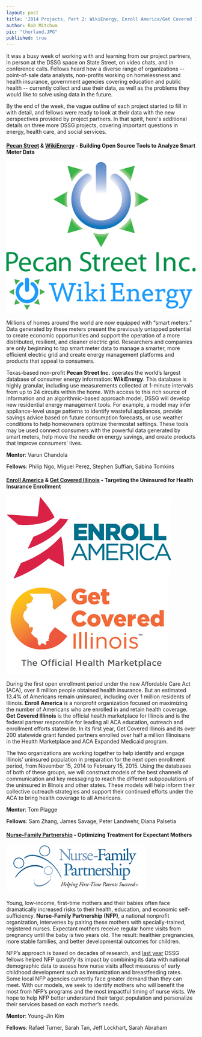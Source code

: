 ```yaml
---
layout: post
title: '2014 Projects, Part 2: WikiEnergy, Enroll America/Get Covered Illinois, Nurse-Family Partnership'
author: Rob Mitchum
pic: "thorland.JPG"
published: true
---
```


It was a busy week of working with and learning from our project partners, in person at the DSSG space on State Street, on video chats, and in conference calls. Fellows heard how a diverse range of organizations -- point-of-sale data analysts, non-profits working on homelessness and health insurance, government agencies covering education and public health -- currently collect and use their data, as well as the problems they would like to solve using data in the future. 

By the end of the week, the vague outline of each project started to fill in with detail, and fellows were ready to look at their data with the new perspectives provided by project partners. In that spirit, here's additional details on three more DSSG projects, covering important questions in energy, health care, and social services.

<h4><a href="http://www.pecanstreet.org/">Pecan Street</a> & <a href="http://wiki-energy.org/">WikiEnergy</a> - Building Open Source Tools to Analyze Smart Meter Data</h4>
<p></p>
<img src="/img/partners/pecanstreet.png">
<img src="/img/partners/wikienergy.png">

Millions of homes around the world are now equipped with “smart meters.” Data generated by these meters present the previously untapped potential to create economic opportunities and support the operation of a more distributed, resilient, and cleaner electric grid. Researchers and companies are only beginning to tap smart meter data to manage a smarter, more efficient electric grid and create energy management platforms and products that appeal to consumers.

Texas-based non-profit **Pecan Street Inc.** operates the world’s largest database of consumer energy information: **WikiEnergy**. This database is highly granular, including use measurements collected at 1-minute intervals from up to 24 circuits within the home. With access to this rich source of information and an algorithmic-based approach model, DSSG will develop new residential energy management tools. For example, a model may infer appliance-level usage patterns to identify wasteful appliances, provide savings advice based on future consumption forecasts, or use weather conditions to help homeowners optimize thermostat settings. These tools may be used connect consumers with the powerful data generated by smart meters, help move the needle on energy savings, and create products that improve consumers' lives. 

**Mentor**: Varun Chandola

**Fellows**: Philip Ngo, Miguel Perez, Stephen Suffian, Sabina Tomkins

<h4><a href="http://www.enrollamerica.org/">Enroll America</a> & <a href="http://getcoveredillinois.gov/">Get Covered Illinois</a> - Targeting the Uninsured for Health Insurance Enrollment</h4>
<p></p>
<img src="/img/partners/enroll.jpg">
<img src="/img/partners/get-covered-illinois.jpg">

During the first open enrollment period under the new Affordable Care Act (ACA), over 8 million people obtained health insurance. But an estimated 13.4% of Americans remain uninsured, including over 1 million residents of Illinois. **Enroll America** is a nonprofit organization focused on maximizing the number of Americans who are enrolled in and retain health coverage. **Get Covered Illinois** is the official health marketplace for Illinois and is the federal partner responsible for leading all ACA education, outreach and enrollment efforts statewide. In its first year, Get Covered Illinois and its over 200 statewide grant funded partners enrolled over half a million Illinoisans in the Health Marketplace and ACA Expanded Medicaid program. 

The two organizations are working together to help identify and engage Illinois’ uninsured population in preparation for the next open enrollment period, from November 15, 2014 to February 15, 2015. Using the databases of both of these groups, we will construct models of the best channels of communication and key messaging to reach the different subpopulations of the uninsured in Illinois and other states. These models will help inform their collective outreach strategies and support their continued efforts under the ACA to bring health coverage to all Americans.

**Mentor**: Tom Plagge

**Fellows**: Sam Zhang, James Savage, Peter Landwehr, Diana Palsetia

<h4><a href="http://www.nursefamilypartnership.org">Nurse-Family Partnership</a> - Optimizing Treatment for Expectant Mothers</h4>
<p></p>
<img src="/img/partners/nfp.jpg">

Young, low-income, first-time mothers and their babies often face dramatically increased risks to their health, education, and economic self-sufficiency. **Nurse-Family Partnership (NFP)**, a national nonprofit organization, intervenes by pairing these mothers with specially-trained, registered nurses. Expectant mothers receive regular home visits from pregnancy until the baby is two years old. The result: healthier pregnancies, more stable families, and better developmental outcomes for children.

NFP’s approach is based on decades of research, and <a href="http://dssg.uchicago.edu/2013/07/31/the-match-game.html">last year</a> DSSG fellows helped NFP quantify its impact by combining its data with national demographic data to assess how nurse visits affect measures of early childhood development such as immunization and breastfeeding rates. Some local NFP agencies currently face greater demand than they can meet. With our models, we seek to identify mothers who will benefit the most from NFP’s programs and the most impactful timing of nurse visits. We hope to help NFP better understand their target population and personalize their services based on each mother’s needs.

**Mentor**: Young-Jin Kim

**Fellows**: Rafael Turner, Sarah Tan, Jeff Lockhart, Sarah Abraham
